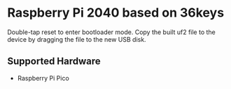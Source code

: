 # Raspberry Pi 2040 based on 36keys

Double-tap reset to enter bootloader mode. Copy the built uf2 file to the device by dragging the file to the new USB disk.

## Supported Hardware

* Raspberry Pi Pico

